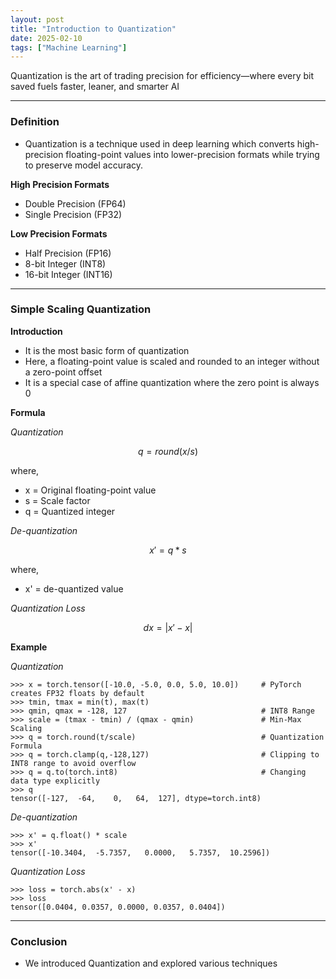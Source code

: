 ```yaml
---
layout: post
title: "Introduction to Quantization"
date: 2025-02-10
tags: ["Machine Learning"]
---
```


Quantization is the art of trading precision for efficiency—where every bit saved fuels faster, leaner, and smarter AI 

---

### Definition
- Quantization is a technique used in deep learning which converts high-precision floating-point values into lower-precision formats while trying to preserve model accuracy.

**High Precision Formats**
- Double Precision (FP64)
- Single Precision (FP32)

**Low Precision Formats**
- Half Precision (FP16)
- 8-bit Integer (INT8)
- 16-bit Integer (INT16)

---
### Simple Scaling Quantization

**Introduction**
- It is the most basic form of quantization
- Here, a floating-point value is scaled and rounded to an integer without a zero-point offset
- It is a special case of affine quantization where the zero point is always 0

**Formula**

_Quantization_

$$ q = round(x/s) $$

where,
- x = Original floating-point value
- s = Scale factor
- q = Quantized integer

_De-quantization_

$$ x' = q * s $$

where,
- x' = de-quantized value

_Quantization Loss_

$$ dx = |x' - x| $$

**Example**

_Quantization_

```
>>> x = torch.tensor([-10.0, -5.0, 0.0, 5.0, 10.0])     # PyTorch creates FP32 floats by default
>>> tmin, tmax = min(t), max(t)
>>> qmin, qmax = -128, 127                              # INT8 Range
>>> scale = (tmax - tmin) / (qmax - qmin)               # Min-Max Scaling
>>> q = torch.round(t/scale)                            # Quantization Formula
>>> q = torch.clamp(q,-128,127)                         # Clipping to INT8 range to avoid overflow
>>> q = q.to(torch.int8)                                # Changing data type explicitly
>>> q
tensor([-127,  -64,    0,   64,  127], dtype=torch.int8)
```

_De-quantization_

```
>>> x' = q.float() * scale
>>> x'
tensor([-10.3404,  -5.7357,   0.0000,   5.7357,  10.2596])
```

_Quantization Loss_

```
>>> loss = torch.abs(x' - x)
>>> loss
tensor([0.0404, 0.0357, 0.0000, 0.0357, 0.0404])
```

---
### Conclusion
- We introduced Quantization and explored various techniques

